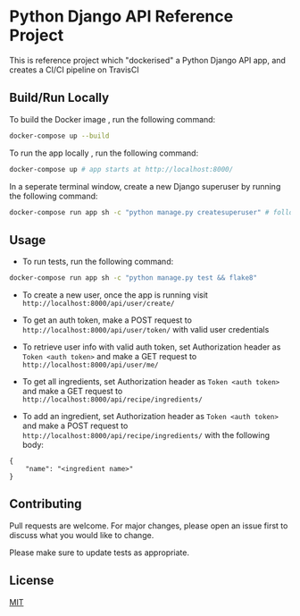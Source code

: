 # Python Django API Reference Project

This is reference project which "dockerised" a Python Django API app, and creates a CI/CI pipeline on TravisCI

## Build/Run Locally

To build the Docker image , run the following command:

```bash
docker-compose up --build
```

To run the app locally , run the following command:

```bash
docker-compose up # app starts at http://localhost:8000/
```

In a seperate terminal window, create a new Django superuser by running the following command:

```bash
docker-compose run app sh -c "python manage.py createsuperuser" # follow instructions to create a new Django superuser
```

## Usage

- To run tests, run the following command:

```bash
docker-compose run app sh -c "python manage.py test && flake8"
```

- To create a new user, once the app is running visit `http://localhost:8000/api/user/create/`

- To get an auth token, make a POST request to `http://localhost:8000/api/user/token/` with valid user credentials

- To retrieve user info with valid auth token, set Authorization header as `Token <auth token>` and make a GET request to `http://localhost:8000/api/user/me/`

- To get all ingredients, set Authorization header as `Token <auth token>` and make a GET request to `http://localhost:8000/api/recipe/ingredients/`

- To add an ingredient, set Authorization header as `Token <auth token>` and make a POST request to `http://localhost:8000/api/recipe/ingredients/` with the following body:

```
{
    "name": "<ingredient name>"
}
```

## Contributing

Pull requests are welcome. For major changes, please open an issue first to discuss what you would like to change.

Please make sure to update tests as appropriate.

## License

[MIT](https://choosealicense.com/licenses/mit/)
